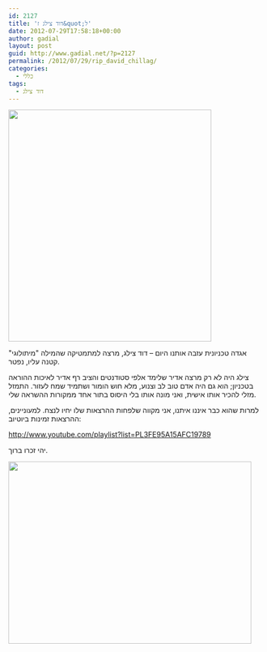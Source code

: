 ```yaml
---
id: 2127
title: 'דוד צילג ז&quot;ל'
date: 2012-07-29T17:58:18+00:00
author: gadial
layout: post
guid: http://www.gadial.net/?p=2127
permalink: /2012/07/29/rip_david_chillag/
categories:
  - כללי
tags:
  - דוד צילג
---
```

[<img class="alignnone size-full wp-image-2128" title="chillag" src="http://www.gadial.net/wp-content/uploads/2012/07/chillag.jpg" alt="" width="401" height="458" />](http://www.gadial.net/wp-content/uploads/2012/07/chillag.jpg)

אגדה טכניונית עזבה אותנו היום &#8211; דוד צילג, מרצה למתמטיקה שהמילה "מיתולוגי" קטנה עליו, נפטר.

צילג היה לא רק מרצה אדיר שלימד אלפי סטודנטים והציב רף אדיר לאיכות ההוראה בטכניון; הוא גם היה אדם טוב לב וצנוע, מלא חוש הומור ושתמיד שמח לעזור. התמזל מזלי להכיר אותו אישית, ואני מונה אותו בלי היסוס בתור אחד ממקורות ההשראה שלי.

למרות שהוא כבר איננו איתנו, אני מקווה שלפחות ההרצאות שלו יחיו לנצח. למעוניינים, ההרצאות זמינות ביוטיוב:

<http://www.youtube.com/playlist?list=PL3FE95A15AFC19789>

יהי זכרו ברוך.

[<img class="alignnone size-full wp-image-2129" title="0" src="http://www.gadial.net/wp-content/uploads/2012/07/0.jpg" alt="" width="480" height="360" />](http://www.gadial.net/wp-content/uploads/2012/07/0.jpg)